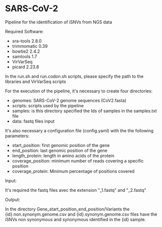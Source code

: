 # SARS-CoV-2
Pipeline for the identification of iSNVs from NGS data


Required Software:

- sra-tools 2.8.0
- trimmomatic 0.39
- bowtie2 2.4.2
- samtools 1.7
- VirVarSeq
- picard 2.23.8

In the run.sh and run.codon.sh scripts, please specify the path to the libraries and VirVarSeq scripts

For the execution of the pipeline, it's necessary to create four directories:

- genomes: SARS-CoV-2 genome sequences (CoV2.fasta)
- scripts: scripts used by the pipeline
- samples: is this directory specified the Ids of samples in the samples.txt file
- data: fastq files input

It's also necessary a configuration file (config.yaml) with the the following parameters:

- start_position: first genomic position of the gene
- end_position: last genomic position of the gene
- length_protein: length in amino acids of the protein
- coverage_position: minimum number of reads covering a specific position
- coverage_protein: Minimum percentage of positions covered


Input:

It's required the fastq files avec the extension "_1.fastq" and "_2.fastq"

Output:

In the directory Gene_start_position_end_position/Variants the {id}.non.synonym.genome.csv and {id}.synonym.genome.csv files have the iSNVs non synonymous and synonymous identified in the {id} sample.  

